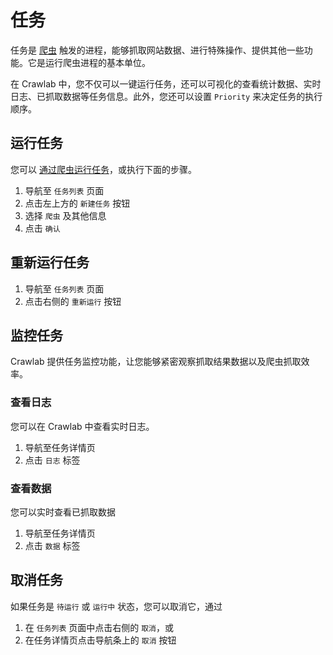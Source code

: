 # 任务

任务是 [爬虫](../spider/README.md) 触发的进程，能够抓取网站数据、进行特殊操作、提供其他一些功能。它是运行爬虫进程的基本单位。

在 Crawlab 中，您不仅可以一键运行任务，还可以可视化的查看统计数据、实时日志、已抓取数据等任务信息。此外，您还可以设置 `Priority` 来决定任务的执行顺序。

## 运行任务

您可以 [通过爬虫运行任务](/zh/guide/spider/#运行爬虫)，或执行下面的步骤。

1. 导航至 `任务列表` 页面
2. 点击左上方的 `新建任务` 按钮
3. 选择 `爬虫` 及其他信息
4. 点击 `确认`

## 重新运行任务

1. 导航至 `任务列表` 页面
2. 点击右侧的 `重新运行` 按钮

## 监控任务

Crawlab 提供任务监控功能，让您能够紧密观察抓取结果数据以及爬虫抓取效率。

### 查看日志

您可以在 Crawlab 中查看实时日志。

1. 导航至任务详情页
2. 点击 `日志` 标签

### 查看数据

您可以实时查看已抓取数据

1. 导航至任务详情页
2. 点击 `数据` 标签

## 取消任务

如果任务是 `待运行` 或 `运行中` 状态，您可以取消它，通过

1. 在 `任务列表` 页面中点击右侧的 `取消`，或
2. 在任务详情页点击导航条上的 `取消` 按钮
